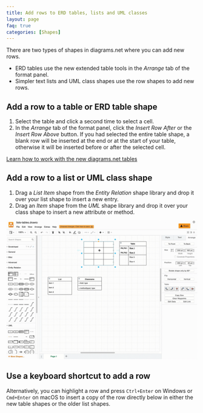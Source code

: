 ```yaml
---
title: Add rows to ERD tables, lists and UML classes
layout: page
faq: true
categories: [Shapes]
---
```


There are two types of shapes in diagrams.net where you can add new rows.
* ERD tables use the new extended table tools in the _Arrange_ tab of the format panel.
* Simpler text lists and UML class shapes use the row shapes to add new rows.

## Add a row to a table or ERD table shape

1. Select the table and click a second time to select a cell.
2. In the _Arrange_ tab of the format panel, click the _Insert Row After_ or the _Insert Row Above_ button. If you had selected the entire table shape, a blank row will be inserted at the end or at the start of your table, otherwise it will be inserted before or after the selected cell.

[Learn how to work with the new diagrams.net tables](/blog/tables.html)

## Add a row to a list or UML class shape

1. Drag a _List Item_ shape from the _Entity Relation_ shape library and drop it over your list shape to insert a new entry.
2. Drag an _Item_ shape from the _UML_ shape library and drop it over your class shape to insert a new attribute or method.

<img src="/assets/img/blog/add-rows.gif" style="max-width:100%;height:auto;" alt="Add rows to table and list shapes in diagrams.net">

## Use a keyboard shortcut to add a row

Alternatively, you can highlight a row and press ``Ctrl+Enter`` on Windows or ``Cmd+Enter`` on macOS to insert a copy of the row directly below in either the new table shapes or the older list shapes.
